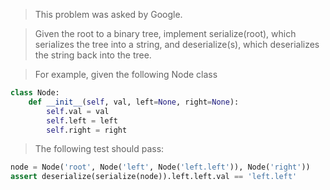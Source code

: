 > This problem was asked by Google.

> Given the root to a binary tree, implement serialize(root), which serializes the tree into a string, and deserialize(s), which deserializes the string back into the tree.

> For example, given the following Node class
```python
class Node:
    def __init__(self, val, left=None, right=None):
        self.val = val
        self.left = left
        self.right = right
```
> The following test should pass:

```python
node = Node('root', Node('left', Node('left.left')), Node('right'))
assert deserialize(serialize(node)).left.left.val == 'left.left'
```